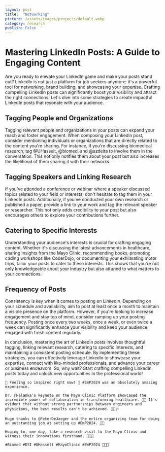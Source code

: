 ```yaml
---
layout: post
title:  "Networking"
picture: /assets/images/projects/default.webp
category: research
publish: False
---
```


# Mastering LinkedIn Posts: A Guide to Engaging Content

Are you ready to elevate your LinkedIn game and make your posts stand out? LinkedIn is not just a platform for job seekers anymore; it's a powerful tool for networking, brand building, and showcasing your expertise. Crafting compelling LinkedIn posts can significantly boost your visibility and attract the right connections. Let's dive into some strategies to create impactful LinkedIn posts that resonate with your audience.

## Tagging People and Organizations

Tagging relevant people and organizations in your posts can expand your reach and foster engagement. When composing your LinkedIn post, consider mentioning individuals or organizations that are directly related to the content you're sharing. For instance, if you're discussing biomedical research, tag @UHasselt, @biomed, and @azdelta to involve them in the conversation. This not only notifies them about your post but also increases the likelihood of them sharing it with their networks.

## Tagging Speakers and Linking Research

If you've attended a conference or webinar where a speaker discussed topics related to your field or interests, don't hesitate to tag them in your LinkedIn posts. Additionally, if you've conducted your own research or published a paper, provide a link to your work and tag the relevant speaker or researcher. This not only adds credibility to your post but also encourages others to explore your contributions further.

## Catering to Specific Interests

Understanding your audience's interests is crucial for crafting engaging content. Whether it's discussing the latest advancements in healthcare, sharing insights from the Mayo Clinic, recommending books, promoting coding workshops like CoderDojo, or documenting your exhilarating motor trips, tailor your posts to cater to these interests. This shows that you're not only knowledgeable about your industry but also attuned to what matters to your connections.

## Frequency of Posts

Consistency is key when it comes to posting on LinkedIn. Depending on your schedule and availability, aim to post at least once a month to maintain a visible presence on the platform. However, if you're looking to increase engagement and stay top of mind, consider ramping up your posting frequency. Posting once every two weeks, once a week, or even twice a week can significantly enhance your visibility and keep your audience engaged with fresh content regularly.

In conclusion, mastering the art of LinkedIn posts involves thoughtful tagging, linking relevant research, catering to specific interests, and maintaining a consistent posting schedule. By implementing these strategies, you can effectively leverage LinkedIn to showcase your expertise, connect with like-minded professionals, and advance your career or business endeavors. So, why wait? Start crafting compelling LinkedIn posts today and unlock new opportunities in the professional world!

```
🌟 Feeling so inspired right now! 🌟 #EmP2024 was an absolutely amazing experience.

Dr. @Halamka's keynote on the Mayo Clinic Platform showcased the incredible power of collaboration in transforming healthcare. 🏥✨ It's evident that without strong partnerships between engineers and physicians, the best results can't be achieved. 🤝🔧🩺

Huge thanks to @PeterDeJaeger and the entire organizing team for doing an outstanding job at setting up #EmP2024. 🙌🎉

Hoping to, one day, take a research visit to the Mayo Clinic and witness their innovations firsthand. 🌟🔬🚀

#Biomed #DSI #UHasselt #MayoClinic #EmP2024 🌟🔬🏥
```